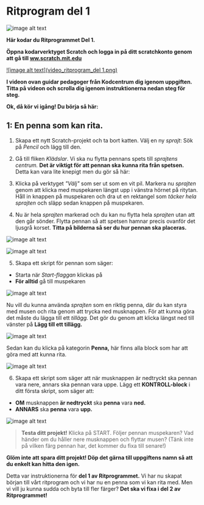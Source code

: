 # Ritprogram del 1

![image alt text](bild-1.png)

**Här kodar du Ritprogrammet Del 1.**

**Öppna kodarverktyget Scratch och logga in på ditt scratchkonto genom att gå till <a href="https://www.scratch.mit.edu" target="_blank">ww.scratch.mit.edu</a>**


[![image alt text](video_ritprogram_del 1.png)](https://www.youtube.com/embed/8krFrX0dsUk)


**I videon ovan guidar pedagoger från Kodcentrum dig igenom uppgiften. Titta på videon och scrolla dig igenom instruktionerna nedan steg för steg.**

**Ok, då kör vi igång! Du börja så här:**

## 1: En penna som kan rita.

1. Skapa ett nytt Scratch-projekt och ta bort katten. Välj en ny *sprajt*: Sök på *Pencil* och lägg till den.
 
2. Gå till fliken *Klädslar*. Vi ska nu flytta pennans spets till *sprajtens centrum.* **Det är viktigt för att pennan ska kunna rita från spetsen.** Detta kan vara lite knepigt men du gör så här:
 
3. Klicka på verktyget *"Välj"* som ser ut som en vit pil. Markera nu *sprajten* genom att klicka med muspekaren längst upp i vänstra hörnet på ritytan. Håll in knappen på muspekaren och dra ut en rektangel som *täcker hela sprajten* och släpp sedan knappen på muspekaren.

4. Nu är hela *sprajten* markerad och du kan nu flytta hela *sprajten* utan att den går sönder. Flytta pennan så att spetsen hamnar precis ovanför det ljusgrå korset. **Titta på bilderna så ser du hur pennan ska placeras.**


![image alt text](bild-2.jpeg)


![image alt text](bild-3.jpeg) 


5. Skapa ett skript för pennan som säger:  

* Starta när *Start-flaggan* klickas på  
* **För alltid** gå till muspekaren
 
 
![image alt text](bild-4.png)


Nu vill du kunna använda *sprajten* som en riktig penna, där du kan styra med musen och rita genom att trycka ned musknappen. För att kunna göra det måste du lägga till ett *tillägg.* Det gör du genom att klicka längst ned till vänster på **Lägg till ett tillägg.**  


![image alt text](bild-5.jpeg)


Sedan kan du klicka på kategorin **Penna,** här finns alla block som har att göra med att kunna rita.  


![image alt text](bild-6.jpeg)


6. Skapa ett skript som säger att när musknappen är nedtryckt ska pennan vara nere, annars ska pennan vara uppe. Lägg ett **KONTROLL-block** i ditt första skript, som säger att:  

* **OM** musknappen **är nedtryckt** ska **penna** vara **ned.**  
* **ANNARS** ska **penna** vara **upp.** 


![image alt text](bild-7.png)


> **Testa ditt projekt!** Klicka på START. Följer pennan muspekaren? Vad händer om du håller nere musknappen och flyttar musen? (Tänk inte på vilken färg pennan har, det kommer du fixa till senare!) 

**Glöm inte att spara ditt projekt! Döp det gärna till uppgiftens namn så att du enkelt kan hitta den igen.**
 
Detta var instruktionerna för **del 1 av Ritprogrammet.** Vi har nu skapat början till vårt ritprogram och vi har nu en penna som vi kan rita med. Men vi vill ju kunna sudda och byta till fler färger? **Det ska vi fixa i del 2 av Ritprogrammet!**
